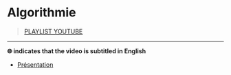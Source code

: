 # Algorithmie

> [PLAYLIST YOUTUBE](#)

---

**🌐 indicates that the video is subtitled in English**

+ [Présentation](#)
